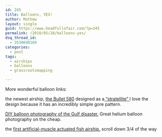 ```yaml
---
id: 245
title: Balloons, YES!
author: Mathew
layout: single
guid: https://www.headfullofair.com/?p=245
permalink: /2010/05/28/balloons-yes/
dsq_thread_id:
  - 3530698169
categories:
  - post
tags:
  - airships
  - balloons
  - grassrootsmapping

---
```

More wonderful balloon links:

the newest airship, [the Bullet 580][1] designed as a[ &#8220;stratellite&#8221; ][2]I love the design because it has an incredibly simple gore pattern.

[DIY balloon photography of the Gulf disaster.][3] Great helium balloon photography on the cheap.

the [first artificial-muscle actuated fish airship.][4] scroll down 3/4 of the way

 [1]: http://www.space.com/php/multimedia/imagedisplay/img_display.php?pic=stratellite-largest-airship-100520-1-02.jpg%20%20&cap=The+first+inflation+of+the+E-Green+Technologies+Bullet+580+Airship+occurred+at+Garrett+Coliseum+in+Montgomery%2C+Alabama%2C+on+Monday%2C+May+17%2C+2010.+%3Ca+href%3Dhttp%3A%2F%2Fwww.space.com%2Fbusinesstechnology%2Fworlds-largest-airship-stratellite-100520.html%3EFull+Story%3C%2Fa%3E.+Credit%3A+George+Schellenger
 [2]: http://en.wikipedia.org/wiki/Stratellite
 [3]: http://grassrootsmapping.org/
 [4]: http://www.empa.ch/plugin/template/empa/*/72289/---/l=1#s5a